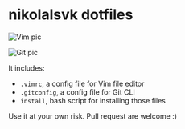 # nikolalsvk dotfiles

![Vim pic](https://vim.sexy/img/Vimlogo.svg)

![Git pic](https://git-scm.com/images/logo@2x.png)

It includes:
 - `.vimrc`, a config file for Vim file editor
 - `.gitconfig`, a config file for Git CLI
 - `install`, bash script for installing those files

Use it at your own risk. Pull request are welcome :)
